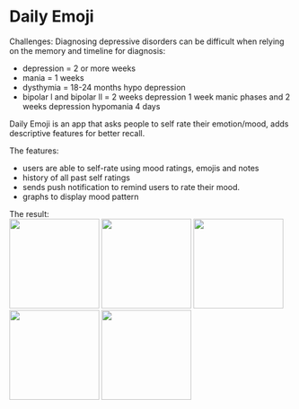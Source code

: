 # Daily Emoji

Challenges: 
Diagnosing depressive disorders can be difficult when relying on the memory and timeline for diagnosis:
 - depression = 2 or more weeks
 - mania = 1 weeks
 - dysthymia = 18-24 months hypo depression
 - bipolar l and bipolar ll = 2 weeks depression 1 week manic phases and 2 weeks depression hypomania 4 days


Daily Emoji is an app that asks people to self rate their emotion/mood, adds descriptive features for better recall.

The features: 
 - users are able to self-rate using mood ratings, emojis and notes
 - history of all past self ratings
 - sends push notification to remind users to rate their mood. 
 - graphs to display mood pattern

The result: <br>
<img src="https://github.com/vivianlink/DailyEmoji/blob/master/app/src/main/res/Screen%20Shot%202017-09-17%20at%2012.41.45%20PM.png" width="160"> <img src="https://github.com/vivianlink/DailyEmoji/blob/master/app/src/main/res/21769367_1480633165359169_1397913069_o.png" width="160"> <img src="https://github.com/vivianlink/DailyEmoji/blob/master/app/src/main/res/21844068_1480624685360017_1186166585_o.png" width="160"> <img src="https://github.com/vivianlink/DailyEmoji/blob/master/app/src/main/res/21706708_1480622855360200_1930258813_o.png" width="160"> <img src="https://github.com/vivianlink/DailyEmoji/blob/master/app/src/main/res/xml/21706713_1480633745359111_1369579664_o.png" width="160">
